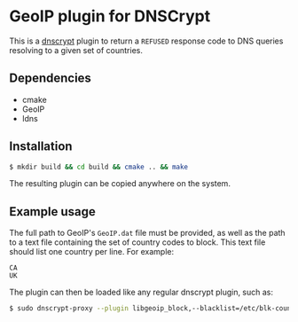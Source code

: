 GeoIP plugin for DNSCrypt
=========================

This is a [dnscrypt](http://dnscrypt.org) plugin to return a `REFUSED`
response code to DNS queries resolving to a given set of countries.

Dependencies
------------

- cmake
- GeoIP
- ldns

Installation
------------

```bash
$ mkdir build && cd build && cmake .. && make
```

The resulting plugin can be copied anywhere on the system.

Example usage
-------------

The full path to GeoIP's `GeoIP.dat` file must be provided, as well as
the path to a text file containing the set of country codes to block.
This text file should list one country per line. For example:

    CA
    UK

The plugin can then be loaded like any regular dnscrypt plugin, such as:

```bash
$ sudo dnscrypt-proxy --plugin libgeoip_block,--blacklist=/etc/blk-countries,--geoipdb=/etc/GeoIP.dat
```

